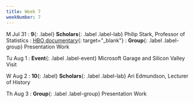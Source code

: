 ```yaml
---
title: Week 7
weekNumber: 7
---
```


M Jul 31
: **9**{: .label} **Scholars**{: .label .label-lab} Philip Stark, Professor of Statistics
  : [HBO documentary](https://www.max.com/movies/2db0b3ac-71c8-442d-b427-acb3e084e02c){: target="_blank"}
: **Group**{: .label .label-group} Presentation Work

Tu Aug 1
: **Event**{: .label .label-event} Microsoft Garage and Silicon Valley Visit

W Aug 2
: **10**{: .label} **Scholars**{: .label .label-lab} Ari Edmundson, Lecturer of History

Th Aug 3
: **Group**{: .label .label-group} Presentation Work
